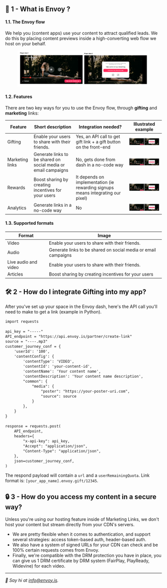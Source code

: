 ## 🌟 1 - What is Envoy ? 

#### 1.1. The Envoy flow
We help you (content apps) use your content to attract qualified leads. We do this by placing content previews inside a high-converting web flow we host on your behalf. 

<figure class="">
    <img src="https://github.com/Envoy-Technology/.github/blob/main/images/player_views_1.png?raw=true" style=""/>
</figure>

#### 1.2. Features
There are two key ways for you to use the Envoy flow, through **gifting** and **marketing** links:

| Feature     | Short description |      Integration needed?        | Illustrated example |
| ----------- | ----------------- | ------------------------------- | ------------------  |
| Gifting      |   Enable your users to share with their friends.   |   Yes, an API call to get gift link + a gift button on the front-end    | <img src="../images/player_views.png" style="width: 300px;"/>       |
| Marketing links   | Generate links to be shared on social media or email campaigns   |    No, gets done from dash in a no-code way    | <img src="../images/player_views.png" style="width: 300px;"/>       |
| Rewards   | Boost sharing by creating incentives for your users   |    It depends on implementation (ie rewarding signups means integrating our pixel)   | <img src="../images/player_views.png" style="width: 300px;"/>       |
| Analytics   | Generate links in a no-code way                     |    No | <img src="../images/player_views.png" style="width: 300px;"/>       |

#### 1.3. Supported formats 
| Format     | Image |      
| ----------- | ----------------- |
| Video      |   Enable your users to share with their friends.   
|  Audio | Generate links to be shared on social media or email campaigns |
| Live audio and video |   Enable your users to share with their friends. |  
| Articles   | Boost sharing by creating incentives for your users   |   

## 🛠️ 2 - How do I integrate Gifting into my app?
After you've set up your space in the Envoy dash, here's the API call you'll need to make to get a link (example in Python). 
``` 
import requests

api_key = "-----"
API_endpoint = "https://api.envoy.is/partner/create-link"
source = "----.mp3"
customer_journey_conf = {
    'userId': '100',
    'contentConfig': {
        'contentType': 'VIDEO',
        'contentId': 'your-content-id',
        'contentName': 'Your content name',
        'contentDescription': 'Your content name description',
        "common": {
            "media": {
                "poster": "https://your-poster-uri.com",
                "source": source
            }
        },
    }
}

response = requests.post(
    API_endpoint,
    headers={
        "x-api-key": api_key,
        "Accept": "application/json",
        "Content-Type": "application/json",
    },
    json=customer_journey_conf,
)
```

The respond payload will contain a `url` and a `userRemainingQuota`. Link format is:  `[your_app_name].envoy.gift/12345`.

## 🔒 3 - How do you access my content in a secure way?

Unless you're using our hosting feature inside of Marketing Links, we don't host your content but stream directly from your CDN's servers.
- We are pretty flexible when it comes to authentication, and support several strategies: access token-based auth, header-based auth.
- We also have a system of signed URLs for your CDN can check and be 100% certain requests comes from Envoy.
- Finally, we're compatible with the DRM protection you have in place, you can give us 1 DRM certificate by DRM system (FairPlay, PlayReady, Widevine) for each video.

---

*👋 Say hi at info@envoy.is.*
